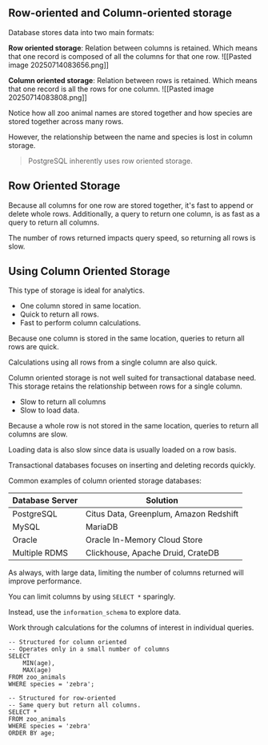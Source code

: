 ## Row-oriented and Column-oriented storage 
Database stores data into two main formats:

**Row oriented storage**: Relation between columns is retained. Which means that one record is composed of all the columns for that one row.
![[Pasted image 20250714083656.png]]

**Column oriented storage**: Relation between rows is retained. Which means that one record is all the rows for one column.
![[Pasted image 20250714083808.png]]

Notice how all zoo animal names are stored together and how species are stored together across many rows.

However, the relationship between the name and species is lost in column storage.

>PostgreSQL inherently uses row oriented storage.
## Row Oriented Storage
Because all columns for one row are stored together, it's fast to append or delete whole rows. Additionally, a query to return one column, is as fast as a query to return all columns.

The number of rows returned impacts query speed, so returning all rows is slow.
## Using Column Oriented Storage
This type of storage is ideal for analytics.
- One column stored in same location.
- Quick to return all rows.
- Fast to perform column calculations.

Because one column is stored in the same location, queries to return all rows are quick.

Calculations using all rows from a single column are also quick.

Column oriented storage is not well suited for transactional database need. This storage retains the relationship between rows for a single column.
- Slow to return all columns
- Slow to load data.

Because a whole row is not stored in the same location, queries to return all columns are slow.

Loading data is also slow since data is usually loaded on a row basis.

Transactional databases focuses on inserting and deleting records quickly.

Common examples of column oriented storage databases:

| Database Server | Solution                               |
| --------------- | -------------------------------------- |
| PostgreSQL      | Citus Data, Greenplum, Amazon Redshift |
| MySQL           | MariaDB                                |
| Oracle          | Oracle In-Memory Cloud Store           |
| Multiple RDMS   | Clickhouse, Apache Druid, CrateDB      |
As always, with large data, limiting the number of columns returned will improve performance.

You can limit columns by using `SELECT *` sparingly.

Instead, use the `information_schema` to explore data.

Work through calculations for the columns of interest in individual queries.

```PostgreSQL
-- Structured for column oriented
-- Operates only in a small number of columns
SELECT
	MIN(age),
	MAX(age)
FROM zoo_animals
WHERE species = 'zebra';

-- Structured for row-oriented
-- Same query but return all columns.
SELECT *
FROM zoo_animals
WHERE species = 'zebra'
ORDER BY age;
```
